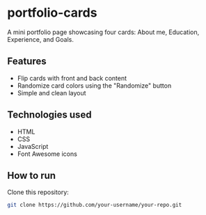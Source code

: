 # portfolio-cards

A mini portfolio page showcasing four cards: About me, Education, Experience, and Goals.

## Features

- Flip cards with front and back content
- Randomize card colors using the "Randomize" button
- Simple and clean layout

## Technologies used

- HTML
- CSS
- JavaScript
- Font Awesome icons

## How to run

Clone this repository:

```bash
git clone https://github.com/your-username/your-repo.git
```
